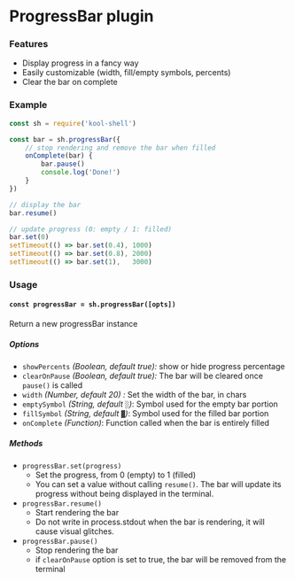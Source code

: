 # ProgressBar plugin

### Features
  * Display progress in a fancy way
  * Easily customizable (width, fill/empty symbols, percents)
  * Clear the bar on complete


### Example
```javascript
const sh = require('kool-shell')

const bar = sh.progressBar({
    // stop rendering and remove the bar when filled
    onComplete(bar) {
        bar.pause()
        console.log('Done!')
    }
})

// display the bar
bar.resume()

// update progress (0: empty / 1: filled)
bar.set(0)
setTimeout(() => bar.set(0.4), 1000)
setTimeout(() => bar.set(0.8), 2000)
setTimeout(() => bar.set(1),   3000)

```

### Usage

#### `const progressBar = sh.progressBar([opts])`
Return a new progressBar instance

##### Options
* `showPercents` _(Boolean, default true):_ show or hide progress percentage
* `clearOnPause` _(Boolean, default true):_ The bar will be cleared once `pause()` is called
* `width` _(Number, default 20) :_ Set the width of the bar, in chars
* `emptySymbol` _(String, default `░`)_: Symbol used for the empty bar portion
* `fillSymbol` _(String, default `▓`)_: Symbol used for the filled bar portion
* `onComplete` _(Function)_: Function called when the bar is entirely filled

##### Methods
* `progressBar.set(progress)`
    - Set the progress, from 0 (empty) to 1 (filled)
    - You can set a value without calling `resume()`. The bar will update its progress without being displayed in the terminal.
* `progressBar.resume()`
    - Start rendering the bar
    - Do not write in process.stdout when the bar is rendering, it will cause visual glitches.
* `progressBar.pause()`
    - Stop rendering the bar
    - if `clearOnPause` option is set to true, the bar will be removed from the terminal
